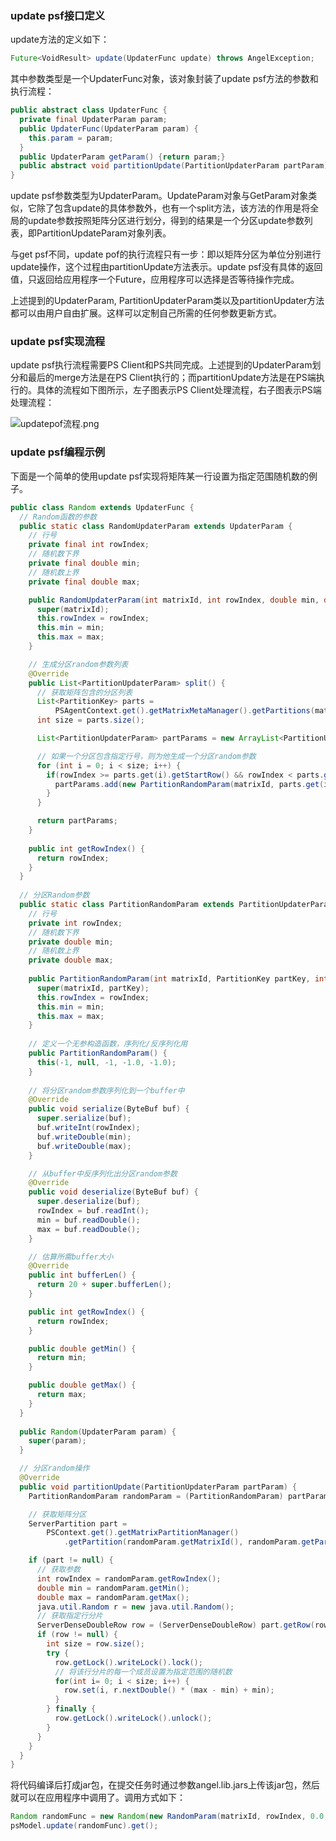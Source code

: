 ### **update psf接口定义**
update方法的定义如下：
```Java
Future<VoidResult> update(UpdaterFunc update) throws AngelException;
```
其中参数类型是一个UpdaterFunc对象，该对象封装了update psf方法的参数和执行流程：
```Java
public abstract class UpdaterFunc {
  private final UpdaterParam param;
  public UpdaterFunc(UpdaterParam param) {
    this.param = param;
  }
  public UpdaterParam getParam() {return param;}
  public abstract void partitionUpdate(PartitionUpdaterParam partParam);
}
``` 
update psf参数类型为UpdaterParam。UpdateParam对象与GetParam对象类似，它除了包含update的具体参数外，也有一个split方法，该方法的作用是将全局的update参数按照矩阵分区进行划分，得到的结果是一个分区update参数列表，即PartitionUpdateParam对象列表。

与get psf不同，update pof的执行流程只有一步：即以矩阵分区为单位分别进行update操作，这个过程由partitionUpdate方法表示。update psf没有具体的返回值，只返回给应用程序一个Future，应用程序可以选择是否等待操作完成。

上述提到的UpdaterParam, PartitionUpdaterParam类以及partitionUpdater方法都可以由用户自由扩展。这样可以定制自己所需的任何参数更新方式。

### **update psf实现流程**
update psf执行流程需要PS Client和PS共同完成。上述提到的UpdaterParam划分和最后的merge方法是在PS Client执行的；而partitionUpdate方法是在PS端执行的。具体的流程如下图所示，左子图表示PS Client处理流程，右子图表示PS端处理流程：

![updatepof流程.png](/tdw/angel/uploads/A42918096C3343CD85592B576FF57754/updatepof流程.png)

### **update psf编程示例**
下面是一个简单的使用update psf实现将矩阵某一行设置为指定范围随机数的例子。
```Java
public class Random extends UpdaterFunc {
  // Random函数的参数
  public static class RandomUpdaterParam extends UpdaterParam {
    // 行号
    private final int rowIndex;
    // 随机数下界
    private final double min;
    // 随机数上界
    private final double max;

    public RandomUpdaterParam(int matrixId, int rowIndex, double min, double max) {
      super(matrixId);
      this.rowIndex = rowIndex;
      this.min = min;
      this.max = max;
    }

    // 生成分区random参数列表
    @Override
    public List<PartitionUpdaterParam> split() {
      // 获取矩阵包含的分区列表
      List<PartitionKey> parts =
          PSAgentContext.get().getMatrixMetaManager().getPartitions(matrixId);
      int size = parts.size();

      List<PartitionUpdaterParam> partParams = new ArrayList<PartitionUpdaterParam>(size);

      // 如果一个分区包含指定行号，则为他生成一个分区random参数
      for (int i = 0; i < size; i++) {
        if(rowIndex >= parts.get(i).getStartRow() && rowIndex < parts.get(i).getEndRow()) {
          partParams.add(new PartitionRandomParam(matrixId, parts.get(i), rowIndex, min, max));
        }   
      }

      return partParams;
    }
    
    public int getRowIndex() {
      return rowIndex;
    }
  }
  
  // 分区Random参数
  public static class PartitionRandomParam extends PartitionUpdaterParam {
    // 行号
    private int rowIndex;
    // 随机数下界
    private double min;
    // 随机数上界
    private double max;
    
    public PartitionRandomParam(int matrixId, PartitionKey partKey, int rowIndex, double min, double max) {
      super(matrixId, partKey);
      this.rowIndex = rowIndex;
      this.min = min;
      this.max = max;
    }
    
    // 定义一个无参构造函数，序列化/反序列化用
    public PartitionRandomParam() {
      this(-1, null, -1, -1.0, -1.0);
    }
  
    // 将分区random参数序列化到一个buffer中
    @Override
    public void serialize(ByteBuf buf) {
      super.serialize(buf);
      buf.writeInt(rowIndex);
      buf.writeDouble(min);
      buf.writeDouble(max);
    }

    // 从buffer中反序列化出分区random参数
    @Override
    public void deserialize(ByteBuf buf) {
      super.deserialize(buf);
      rowIndex = buf.readInt();
      min = buf.readDouble();
      max = buf.readDouble();
    }

    // 估算所需buffer大小
    @Override
    public int bufferLen() {
      return 20 + super.bufferLen();
    }

    public int getRowIndex() {
      return rowIndex;
    }

    public double getMin() {
      return min;
    }

    public double getMax() {
      return max;
    }
  }
  
  public Random(UpdaterParam param) {
    super(param);
  }

  // 分区random操作
  @Override
  public void partitionUpdate(PartitionUpdaterParam partParam) {    
    PartitionRandomParam randomParam = (PartitionRandomParam) partParam;

    // 获取矩阵分区
    ServerPartition part =
        PSContext.get().getMatrixPartitionManager()
            .getPartition(randomParam.getMatrixId(), randomParam.getPartKey().getPartitionId());

    if (part != null) {
      // 获取参数
      int rowIndex = randomParam.getRowIndex();
      double min = randomParam.getMin();
      double max = randomParam.getMax();
      java.util.Random r = new java.util.Random();
      // 获取指定行分片
      ServerDenseDoubleRow row = (ServerDenseDoubleRow) part.getRow(rowIndex);
      if (row != null) {
        int size = row.size();
        try {
          row.getLock().writeLock().lock();
          // 将该行分片的每一个成员设置为指定范围的随机数
          for(int i= 0; i < size; i++) {
            row.set(i, r.nextDouble() * (max - min) + min);
          }
        } finally {
          row.getLock().writeLock().unlock();
        }
      }
    }
  }
}

```

将代码编译后打成jar包，在提交任务时通过参数angel.lib.jars上传该jar包，然后就可以在应用程序中调用了。调用方式如下：
```Java
Random randomFunc = new Random(new RandomParam(matrixId, rowIndex, 0.0, 1.0));
psModel.update(randomFunc).get();
```
